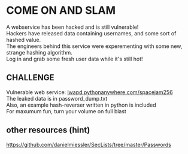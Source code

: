 # COME ON AND SLAM #

A webservice has been hacked and is still vulnerable!   
Hackers have released data containing usernames, and some sort of hashed value.   
The engineers behind this service were experementing with some new, strange hashing algorithm.   
Log in and grab some fresh user data while it's still hot!   

## CHALLENGE ##
Vulnerable web service: [lwapd.pythonanywhere.com/spacejam256](lwapd.pythonanywhere.com/spacejam256)   
The leaked data is in password_dump.txt        
Also, an example hash-reverser written in python is included    
For maxumum fun, turn your volume on full blast    

## other resources (hint) ##
https://github.com/danielmiessler/SecLists/tree/master/Passwords
